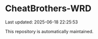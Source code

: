 # CheatBrothers-WRD

Last updated: 2025-06-18 22:25:53

This repository is automatically maintained.
